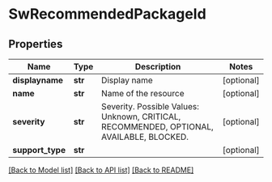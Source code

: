 # SwRecommendedPackageId

## Properties
Name | Type | Description | Notes
------------ | ------------- | ------------- | -------------
**displayname** | **str** | Display name | [optional] 
**name** | **str** | Name of the resource | [optional] 
**severity** | **str** | Severity. Possible Values: Unknown, CRITICAL, RECOMMENDED, OPTIONAL, AVAILABLE, BLOCKED. | [optional] 
**support_type** | **str** |  | [optional] 

[[Back to Model list]](../README.md#documentation-for-models) [[Back to API list]](../README.md#documentation-for-api-endpoints) [[Back to README]](../README.md)


